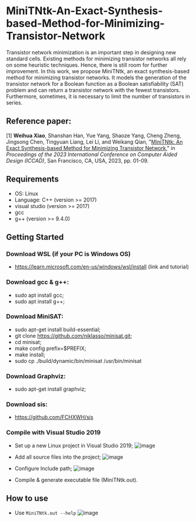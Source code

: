 # MiniTNtk-An-Exact-Synthesis-based-Method-for-Minimizing-Transistor-Network

Transistor network minimization is an important step in designing new standard cells. Existing methods for minimizing transistor networks all rely on some heuristic techniques. Hence, there is still room for further improvement. In this work, we propose MiniTNtk, an exact synthesis-based method for minimizing transistor networks. It models the generation of the transistor network for a Boolean function as a Boolean satisfiability (SAT) problem and can return a transistor network with the fewest transistors. Furthermore, sometimes, it is necessary to limit the number of transistors in series.

## Reference paper:
[1] **Weihua Xiao**, Shanshan Han, Yue Yang, Shaoze Yang, Cheng Zheng, Jingsong Chen, Tingyuan Liang, Lei Li, and Weikang Qian, "[MiniTNtk: An Exact Synthesis-based Method for Minimizing
Transistor Network](https://ieeexplore.ieee.org/document/10323691)," in *Proceedings of the 2023 International Conference on Computer Aided Design (ICCAD)*, San Francisco, CA, USA, 2023, pp. 01-09.

## Requirements
- OS: Linux
- Language: C++ (version >= 2017)
- visual studio (version >= 2017)
- gcc
- g++ (version >= 9.4.0)

## Getting Started
### Download WSL (if your PC is Windows OS)
- https://learn.microsoft.com/en-us/windows/wsl/install (link and tutorial)

### Download gcc & g++:
- sudo apt install gcc;
- sudo apt install g++;

### Download MiniSAT:
- sudo apt-get install build-essential; 
- git clone https://github.com/niklasso/minisat.git;
- cd minisat; 
- make config prefix=$PREFIX;
- make install;
- sudo cp ./build/dynamic/bin/minisat /usr/bin/minisat

### Download Graphviz:
- sudo apt-get install graphviz;

### Download sis:
- https://github.com/FCHXWH/sis

### Compile with Visual Studio 2019
- Set up a new Linux project in Visual Studio 2019;
![image](https://github.com/FCHXWH/MiniTNtk-An-Exact-Synthesis-based-Method-for-Minimizing-Transistor-Network/assets/37615445/410287f3-0678-4659-8342-0afcc9d7148c)

- Add all source files into the project;
![image](https://github.com/FCHXWH/MiniTNtk-An-Exact-Synthesis-based-Method-for-Minimizing-Transistor-Network/assets/37615445/de3b0c7f-bc4a-4e60-80a0-bc38bda17abf)

- Configure Include path;
![image](https://github.com/FCHXWH/MiniTNtk-An-Exact-Synthesis-based-Method-for-Minimizing-Transistor-Network/assets/37615445/71820ecb-8f11-432d-a503-ec99c3129900)

- Compile & generate executable file (MiniTNtk.out).

## How to use
- Use `MiniTNtk.out --help`
  ![image](https://github.com/FCHXWH/MiniTNtk-An-Exact-Synthesis-based-Method-for-Minimizing-Transistor-Network/assets/37615445/ba90609c-151f-4887-8ea8-2ca4378f4f92)
